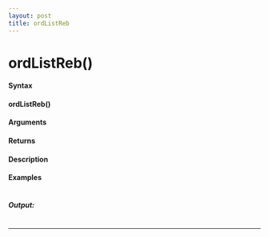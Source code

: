 ```yaml
---
layout: post
title: ordListReb
---
```


# ordListReb()


#### Syntax

#### ordListReb()

#### Arguments

#### Returns

#### Description

#### Examples

```

```

##### Output:

```

```

---